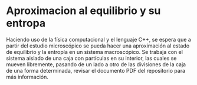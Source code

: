 # Aproximacion al equilibrio y su entropa
 Haciendo uso de la física computacional y el lenguaje C++, se espera que a partir del estudio  microscópico se pueda hacer una aproximación al estado de equilibrio y la entropía en un sistema macroscópico. Se trabaja con el sistema aislado de una caja con partículas en su interior, las cuales se mueven libremente, pasando de un lado a otro de las divisiones de la caja de una forma determinada, revisar el documento PDF del repositorio para más información.
